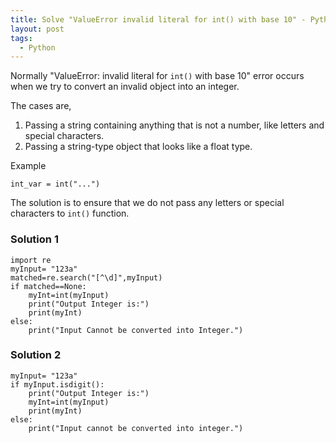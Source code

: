 ```yaml
---
title: Solve "ValueError invalid literal for int() with base 10" - Python
layout: post
tags:
  - Python
---
```


Normally "ValueError: invalid literal for `int()` with base 10" error occurs when we try to convert an invalid object into an integer.

The cases are,

1. Passing a string containing anything that is not a number, like letters and special characters.
2. Passing a string-type object that looks like a float type.

Example

    int_var = int("...")

The solution is to ensure that we do not pass any letters or special characters to `int()` function.

### Solution 1

    import re
    myInput= "123a"
    matched=re.search("[^\d]",myInput)
    if matched==None:
        myInt=int(myInput)
        print("Output Integer is:")
        print(myInt)
    else:
        print("Input Cannot be converted into Integer.")


### Solution 2

    myInput= "123a"
    if myInput.isdigit():
        print("Output Integer is:")
        myInt=int(myInput)
        print(myInt)
    else:
        print("Input cannot be converted into integer.")
